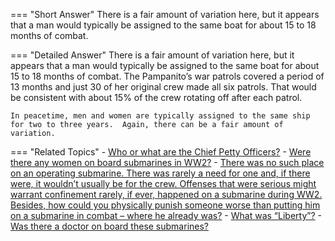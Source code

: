 
=== "Short Answer"
    There is a fair amount of variation here, but it appears that a man would typically be assigned to the same boat for about 15 to 18 months of combat.

=== "Detailed Answer"
    There is a fair amount of variation here, but it appears that a man would typically be assigned to the same boat for about 15 to 18 months of combat.  The Pampanito’s war patrols covered a period of 13 months and just 30 of her original crew made all six patrols.  That would be consistent with about 15% of the crew rotating off after each patrol.

    In peacetime, men and women are typically assigned to the same ship for two to three years.  Again, there can be a fair amount of variation.

=== "Related Topics"
    - [Who or what are the Chief Petty Officers?](../FAQs/who-or-what-are-the-chief-petty-officers.md)
    - [Were there any women on board submarines in WW2?](../FAQs/were-there-any-women-on-board-submarines-in-ww2.md)
    - [There was no such place on an operating submarine.  There was rarely a need for one and, if there were, it wouldn’t usually be for the crew.  Offenses that were serious might warrant confinement rarely, if ever, happened on a submarine during WW2.  Besides, how could you physically punish someone worse than putting him on a submarine in combat – where he already was?](../FAQs/there-was-no-such-place-on-an-operating-submarine-there-was-rarely-a-need-for-one-and-if-there-were-it-wouldnt-usually-b.md)
    - [What was “Liberty”?](../FAQs/what-was-liberty.md)
    - [Was there a doctor on board these submarines?](../FAQs/was-there-a-doctor-on-board-these-submarines.md)
